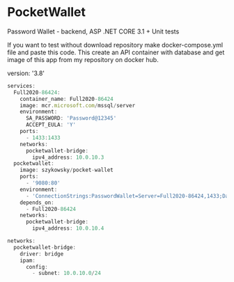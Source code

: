 # PocketWallet
Password Wallet - backend, ASP .NET CORE 3.1 + Unit tests

If you want to test without download repository make docker-compose.yml file and paste this code. This create an API container with database and get image of this app from my repository on docker hub.

version: '3.8'
```javascript
services:
  Full2020-86424:
    container_name: Full2020-86424
    image: mcr.microsoft.com/mssql/server
    environment:
      SA_PASSWORD: 'Password@12345'
      ACCEPT_EULA: 'Y'
    ports:
      - 1433:1433
    networks:
      pocketwallet-bridge:
        ipv4_address: 10.0.10.3
  pocketwallet:
    image: szykowsky/pocket-wallet
    ports:
      - '9080:80'
    environment:
      - 'ConnectionStrings:PasswordWallet=Server=Full2020-86424,1433;Database=PasswordWallet;User=sa;Password=Password@12345;Trusted_Connection=False;'
    depends_on:
      - Full2020-86424
    networks:
      pocketwallet-bridge:
        ipv4_address: 10.0.10.4

networks:
  pocketwallet-bridge:
    driver: bridge
    ipam:
      config:
        - subnet: 10.0.10.0/24
 ```
